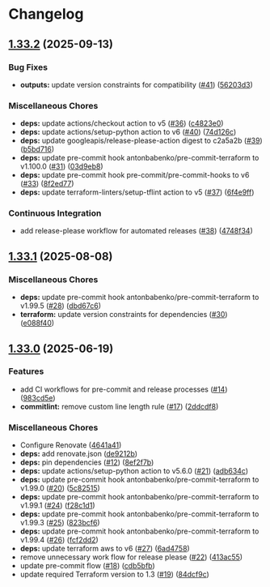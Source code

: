 # Changelog

## [1.33.2](https://github.com/opzkit/terraform-aws-k8s-addons-cluster-autoscaler/compare/v1.33.1...v1.33.2) (2025-09-13)


### Bug Fixes

* **outputs:** update version constraints for compatibility ([#41](https://github.com/opzkit/terraform-aws-k8s-addons-cluster-autoscaler/issues/41)) ([56203d3](https://github.com/opzkit/terraform-aws-k8s-addons-cluster-autoscaler/commit/56203d347d779efc5f946c917d339eefbd1d10bb))


### Miscellaneous Chores

* **deps:** update actions/checkout action to v5 ([#36](https://github.com/opzkit/terraform-aws-k8s-addons-cluster-autoscaler/issues/36)) ([c4823e0](https://github.com/opzkit/terraform-aws-k8s-addons-cluster-autoscaler/commit/c4823e0dfd90d56e8f21df9a1c210e9a9bdcf891))
* **deps:** update actions/setup-python action to v6 ([#40](https://github.com/opzkit/terraform-aws-k8s-addons-cluster-autoscaler/issues/40)) ([74d126c](https://github.com/opzkit/terraform-aws-k8s-addons-cluster-autoscaler/commit/74d126c15ac8c7df77068f5794490636e229e1c1))
* **deps:** update googleapis/release-please-action digest to c2a5a2b ([#39](https://github.com/opzkit/terraform-aws-k8s-addons-cluster-autoscaler/issues/39)) ([b5bd716](https://github.com/opzkit/terraform-aws-k8s-addons-cluster-autoscaler/commit/b5bd71648737fbe89fe7963435811ef75affa11e))
* **deps:** update pre-commit hook antonbabenko/pre-commit-terraform to v1.100.0 ([#31](https://github.com/opzkit/terraform-aws-k8s-addons-cluster-autoscaler/issues/31)) ([03d9eb8](https://github.com/opzkit/terraform-aws-k8s-addons-cluster-autoscaler/commit/03d9eb8f5c1626181c00667235d0eeb69f00e33c))
* **deps:** update pre-commit hook pre-commit/pre-commit-hooks to v6 ([#33](https://github.com/opzkit/terraform-aws-k8s-addons-cluster-autoscaler/issues/33)) ([8f2ed77](https://github.com/opzkit/terraform-aws-k8s-addons-cluster-autoscaler/commit/8f2ed777524fa106fe2b664dc8165dd2b27f0446))
* **deps:** update terraform-linters/setup-tflint action to v5 ([#37](https://github.com/opzkit/terraform-aws-k8s-addons-cluster-autoscaler/issues/37)) ([6f4e9ff](https://github.com/opzkit/terraform-aws-k8s-addons-cluster-autoscaler/commit/6f4e9ffc8cbef6d6f06490c03ce8c5cca66ef665))


### Continuous Integration

* add release-please workflow for automated releases ([#38](https://github.com/opzkit/terraform-aws-k8s-addons-cluster-autoscaler/issues/38)) ([4748f34](https://github.com/opzkit/terraform-aws-k8s-addons-cluster-autoscaler/commit/4748f342c5fc58cb4fee82c204ab6778bda757ca))

## [1.33.1](https://github.com/opzkit/terraform-aws-k8s-addons-cluster-autoscaler/compare/v1.33.0...v1.33.1) (2025-08-08)


### Miscellaneous Chores

* **deps:** update pre-commit hook antonbabenko/pre-commit-terraform to v1.99.5 ([#28](https://github.com/opzkit/terraform-aws-k8s-addons-cluster-autoscaler/issues/28)) ([dbd67c6](https://github.com/opzkit/terraform-aws-k8s-addons-cluster-autoscaler/commit/dbd67c69a120eeeab17e0d064dbaf91dc1bad39b))
* **terraform:** update version constraints for dependencies ([#30](https://github.com/opzkit/terraform-aws-k8s-addons-cluster-autoscaler/issues/30)) ([e088f40](https://github.com/opzkit/terraform-aws-k8s-addons-cluster-autoscaler/commit/e088f400014a9c79eac3019dcb9e8c9001092d41))

## [1.33.0](https://github.com/opzkit/terraform-aws-k8s-addons-cluster-autoscaler/compare/v1.32.1...v1.33.0) (2025-06-19)


### Features

* add CI workflows for pre-commit and release processes ([#14](https://github.com/opzkit/terraform-aws-k8s-addons-cluster-autoscaler/issues/14)) ([983cd5e](https://github.com/opzkit/terraform-aws-k8s-addons-cluster-autoscaler/commit/983cd5e2c3de7a22123ca8751893c9a6d3e270ee))
* **commitlint:** remove custom line length rule ([#17](https://github.com/opzkit/terraform-aws-k8s-addons-cluster-autoscaler/issues/17)) ([2ddcdf8](https://github.com/opzkit/terraform-aws-k8s-addons-cluster-autoscaler/commit/2ddcdf8be781b5d3faba7b9dcc93eb466a9ed2d9))


### Miscellaneous Chores

* Configure Renovate ([4641a41](https://github.com/opzkit/terraform-aws-k8s-addons-cluster-autoscaler/commit/4641a41d99c600677d9d88edb4c0f4cca37a7381))
* **deps:** add renovate.json ([de9212b](https://github.com/opzkit/terraform-aws-k8s-addons-cluster-autoscaler/commit/de9212b2e44884b234e43e024a2df7b61652094f))
* **deps:** pin dependencies ([#12](https://github.com/opzkit/terraform-aws-k8s-addons-cluster-autoscaler/issues/12)) ([8ef2f7b](https://github.com/opzkit/terraform-aws-k8s-addons-cluster-autoscaler/commit/8ef2f7b0c755ef580dbfd76a8b9a1df3769c433e))
* **deps:** update actions/setup-python action to v5.6.0 ([#21](https://github.com/opzkit/terraform-aws-k8s-addons-cluster-autoscaler/issues/21)) ([adb634c](https://github.com/opzkit/terraform-aws-k8s-addons-cluster-autoscaler/commit/adb634cfc0fc1d82c7082f14c774a7eb73c2868c))
* **deps:** update pre-commit hook antonbabenko/pre-commit-terraform to v1.99.0 ([#20](https://github.com/opzkit/terraform-aws-k8s-addons-cluster-autoscaler/issues/20)) ([5c82515](https://github.com/opzkit/terraform-aws-k8s-addons-cluster-autoscaler/commit/5c82515536fdedecaa95f0a1fd1e0971f375d047))
* **deps:** update pre-commit hook antonbabenko/pre-commit-terraform to v1.99.1 ([#24](https://github.com/opzkit/terraform-aws-k8s-addons-cluster-autoscaler/issues/24)) ([f28c1d1](https://github.com/opzkit/terraform-aws-k8s-addons-cluster-autoscaler/commit/f28c1d1aafbdb1077e237c8f601c61bd5c08eb45))
* **deps:** update pre-commit hook antonbabenko/pre-commit-terraform to v1.99.3 ([#25](https://github.com/opzkit/terraform-aws-k8s-addons-cluster-autoscaler/issues/25)) ([823bcf6](https://github.com/opzkit/terraform-aws-k8s-addons-cluster-autoscaler/commit/823bcf673418d9c54a7c1188290c28f43287c8ef))
* **deps:** update pre-commit hook antonbabenko/pre-commit-terraform to v1.99.4 ([#26](https://github.com/opzkit/terraform-aws-k8s-addons-cluster-autoscaler/issues/26)) ([fcf2dd2](https://github.com/opzkit/terraform-aws-k8s-addons-cluster-autoscaler/commit/fcf2dd21805af44cbe9724f62074dbaba2278ea3))
* **deps:** update terraform aws to v6 ([#27](https://github.com/opzkit/terraform-aws-k8s-addons-cluster-autoscaler/issues/27)) ([6ad4758](https://github.com/opzkit/terraform-aws-k8s-addons-cluster-autoscaler/commit/6ad47580c0db33567f81331b26a61b5d752588ff))
* remove unnecessary work flow for release please ([#22](https://github.com/opzkit/terraform-aws-k8s-addons-cluster-autoscaler/issues/22)) ([413ac55](https://github.com/opzkit/terraform-aws-k8s-addons-cluster-autoscaler/commit/413ac55bde718e7ac6a4424c44e90863273679a2))
* update pre-commit flow ([#18](https://github.com/opzkit/terraform-aws-k8s-addons-cluster-autoscaler/issues/18)) ([cdb5bfb](https://github.com/opzkit/terraform-aws-k8s-addons-cluster-autoscaler/commit/cdb5bfbe7284feb222fd35c800e0a439884445e4))
* update required Terraform version to 1.3 ([#19](https://github.com/opzkit/terraform-aws-k8s-addons-cluster-autoscaler/issues/19)) ([84dcf9c](https://github.com/opzkit/terraform-aws-k8s-addons-cluster-autoscaler/commit/84dcf9c785caf9f39706debd8c2c6d6d6ab5b146))
